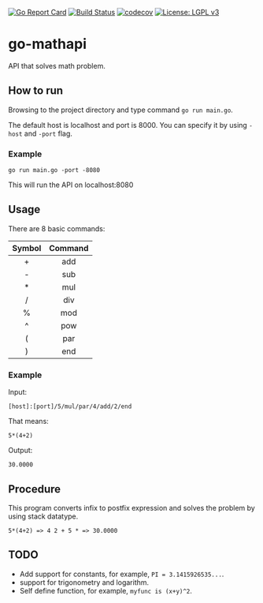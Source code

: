 [![Go Report Card](https://goreportcard.com/badge/github.com/guitarpawat/go-mathapi)](https://goreportcard.com/report/github.com/guitarpawat/go-mathapi)
[![Build Status](https://travis-ci.org/guitarpawat/go-mathapi.svg?branch=master)](https://travis-ci.org/guitarpawat/go-mathapi)
[![codecov](https://codecov.io/gh/guitarpawat/go-mathapi/branch/master/graph/badge.svg)](https://codecov.io/gh/guitarpawat/go-mathapi)
[![License: LGPL v3](https://img.shields.io/badge/License-LGPL%20v3-blue.svg)](https://www.gnu.org/licenses/lgpl-3.0)

# go-mathapi
API that solves math problem.

## How to run
Browsing to the project directory and type command `go run main.go`.

The default host is localhost and port is 8000. You can specify it by using `-host` and `-port` flag.

### Example
```
go run main.go -port -8080
```
This will run the API on localhost:8080

## Usage
There are 8 basic commands:

| Symbol | Command |
|:------:|:-------:|
| +      | add     |
| -      | sub     |
| *      | mul     |
| /      | div     |
| %      | mod     |
| ^      | pow     |
| (      | par     |
| )      | end     |

### Example
Input:
```
[host]:[port]/5/mul/par/4/add/2/end
```
That means:
```
5*(4+2)
```
Output:
```
30.0000
```

## Procedure
This program converts infix to postfix expression and solves the problem by using stack datatype.

```
5*(4+2) => 4 2 + 5 * => 30.0000
```

## TODO
* Add support for constants, for example, `PI = 3.1415926535...`.
* support for trigonometry and logarithm.
* Self define function, for example, `myfunc is (x+y)^2`.